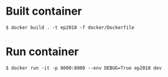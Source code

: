 Built container
===============

`$ docker build . -t ep2018 -f docker/Dockerfile`

Run container
=============

`$ docker run -it -p 8000:8000 --env DEBUG=True ep2018 dev`
